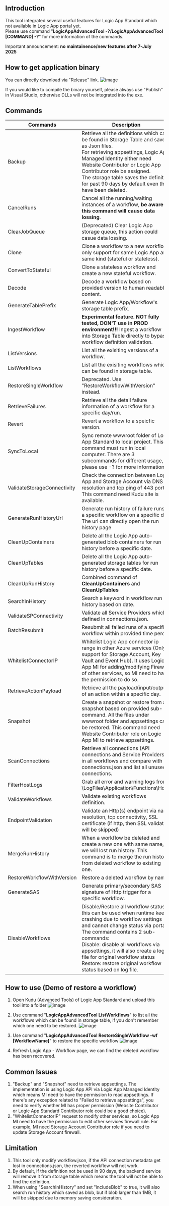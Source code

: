 ## Introduction
This tool integrated several useful features for Logic App Standard which not available in Logic App portal yet.<br/>
Please use command "**LogicAppAdvancedTool -?/LogicAppAdvancedTool [COMMAND] -?**" for more information of the commands.

Important announcement: **no maintainence/new features after 7-July 2025**

## How to get application binary
You can directly download via "Release" link.
![image](https://user-images.githubusercontent.com/72241569/229997619-fb431ac9-fbfe-47da-82a4-ed37a0be3258.png)

If you would like to compile the binary yourself, please always use "Publish" in Visual Studio, otherwise DLLs will not be integrated into the exe.
<br/>


## Commands
| Commands | Description |
| --- | --- |
| Backup | Retrieve all the definitions which can be found in Storage Table and save as Json files.<br/>For retrieving appsettings, Logic App Managed Identity either need Website Contributor or Logic App Contributor role be assigned.<br/>The storage table saves the definition for past 90 days by default even they have been deleted.|
| CancelRuns | Cancel all the running/waiting instances of a workflow, **be aware of this command will cause data lossing**.|
| ClearJobQueue | (Deprecated) Clear Logic App storage queue, this action could casue data lossing.|
| Clone | Clone a workflow to a new workflow, only support for same Logic App and same kind (stateful or stateless).|
| ConvertToStateful | Clone a stateless workflow and create a new stateful workflow.|
| Decode | Decode a workflow based on provided version to human readable content.|
| GenerateTablePrefix | Generate Logic App/Workflow's storage table prefix.|
| IngestWorkflow | **Experimental feature.  NOT fully tested, DON'T use in PROD environment!!!** Ingest a workflow into Storage Table directly to bypass workflow definition validation.|
| ListVersions | List all the exisiting versions of a workflow.|
| ListWorkflows | List all the exisiting workflows which can be found in storage table.|
| RestoreSingleWorkflow | Deprecated. Use "RestoreWorkflowWithVersion" instead.|
| RetrieveFailures | Retrieve all the detail failure information of a workflow for a specific day/run.|
| Revert | Revert a workflow to a speicfic version.|
| SyncToLocal | Sync remote wwwroot folder of Logic App Standard to local project. This command must run in local computer. There are 3 subcommands for different usage, please use -? for more information.|
| ValidateStorageConnectivity | Check the connection between Logic App and Storage Account via DNS resolution and tcp ping of 443 port. This command need Kudu site is available. |
| GenerateRunHistoryUrl | Generate run history of failure runs of a specific workflow on a specific day. The url can directly open the run history page |
| CleanUpContainers | Delete all the Logic App auto-generated blob containers for run history before a specific date. |
| CleanUpTables | Delete all the Logic App auto-generated storage tables for run history before a specific date. |
| CleanUpRunHistory | Combined command of **CleanUpContainers** and **CleanUpTables** |
| SearchInHistory | Search a keyword in workflow run history based on date. |
| ValidateSPConnectivity | Validate all Service Providers which defined in connections.json. |
| BatchResubmit | Resubmit all failed runs of a specific workflow within provided time peroid. |
| WhitelistConnectorIP | Whitelist Logic App connector ip range in other Azure services (Only support for Storage Account, Key Vault and Event Hub). It uses Logic App MI for adding/modifying Firewall of other services, so MI need to have the permission to do so.  |
| RetrieveActionPayload | Retrieve all the payload(input/output) of an action within a specific day. |
| Snapshot | Create a snapshot or restore from a snapshot based on provided sub-command. All the files under wwwroot folder and appsettings can be restored. This command need Website Contributor role on Logic App MI to retrieve appsettings. |
| ScanConnections | Retrieve all connections (API connections and Service Providers) in all workflows and compare with connections.json and list all unused connections. |
| FilterHostLogs | Grab all error and warning logs from \LogFiles\Application\Functions\Host\ |
| ValidateWorkflows | Validate existing workflows definition. |
| EndpointValidation | Validate an Http(s) endpoint via name resolution, tcp connectivity, SSL certificate (if http, then SSL validation will be skipped) |
| MergeRunHistory | When a workflow be deleted and create a new one with same name, we will lost run history. This command is to merge the run history from deleted workflow to existing one. |
| RestoreWorkflowWithVersion | Restore a deleted workflow by name. |
| GenerateSAS | Generate primary/secondary SAS signature of Http trigger for a specific workflow. |
| DisableWorkflows | Disable/Restore all workflow status, this can be used when runtime keeps crashing due to workflow settings and cannot change status via portal. <br/>The command contains 2 sub-commands: <br/>Disable: disable all workflows via appsettings, it will also create a log file for original workflow status <br/> Restore: restore original workflow status based on log file. |

## How to use (Demo of restore a workflow)
1. Open Kudu (Advanced Tools) of Logic App Standard and upload this tool into a folder
![image](https://user-images.githubusercontent.com/72241569/230000172-99d7ad05-fd51-4917-9bc7-47d61cc7ccb6.png)

2. Use command "**LogicAppAdvancedTool ListWorkflows**" to list all the workflows which can be found in storage table, if you don't remember which one need to be restored.
![image](https://user-images.githubusercontent.com/72241569/249731630-c44b4a5b-fc1e-4795-a342-c5311de5b41e.png)

3. Use command "**LogicAppAdvancedTool RestoreSingleWorkflow -wf [WorkflowName]**" to restore the specific workflow
![image](https://user-images.githubusercontent.com/72241569/249732594-fc041353-74cd-4f64-9bd7-cb3f72b162b1.png)

4. Refresh Logic App - Workflow page, we can find the deleted workflow has been recovered.


## Common Issues
1. "Backup" and "Snapshot" need to retrieve appsettings. The implementation is using Logic App API via Logic App Managed Identity which means MI need to have the permission to read appsettings. If there's any exception related to "Failed to retrieve appsettings", you need to verify whether MI has proper permission (Website Contributor or Logic App Standard Contributor role could be a good choice).
2. "WhitelistConnectorIP" request to modify other services, so Logic App MI need to have the permission to edit other services firewall rule. For example, MI need Storage Account Contributor role if you need to update Storage Account firewall.

## Limitation
1. This tool only modify workflow.json, if the API connection metadata get lost in connections.json, the reverted workflow will not work.
2. By default, if the definition not be used in 90 days, the backend service will remove it from storage table which means the tool will not be able to find the definition.
3. When using "SearchInHistory" and set "includeBlob" to true, it will also search run history which saved as blob, but if blob larger than 1MB, it will be skipped due to memory saving consideration.
